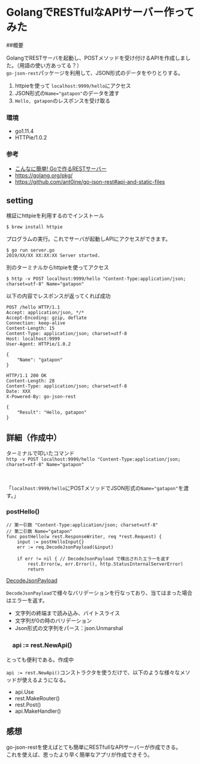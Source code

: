 # GolangでRESTfulなAPIサーバー作ってみた

##概要

GolangでRESTサーバを起動し、POSTメソッドを受け付けるAPIを作成しました。（用語の使い方あってる？）<br>
`go-json-rest`パッケージを利用して、JSON形式のデータをやりとりする。

 1. httpieを使って `localhost:9999/hello`にアクセス
 2. JSON形式の`Name="gatapon"`のデータを渡す
 3. `Hello, gatapon`のレスポンスを受け取る

### 環境

 - go1.11.4
 - HTTPie/1.0.2
 
### 参考

 - [こんなに簡単! Goで作るRESTサーバー](https://qiita.com/suin/items/f32fa82d6c35a34e8d16)
 - https://golang.org/pkg/
 - https://github.com/ant0ine/go-json-rest#api-and-static-files


## setting

検証にhttpieを利用するのでインストール<br>

```
$ brew install httpie
```

プログラムの実行。これでサーバが起動しAPIにアクセスができます。<br>

```
$ go run server.go
2019/XX/XX XX:XX:XX Server started.
```

別のターミナルからhttpieを使ってアクセス<br>

```
$ http -v POST localhost:9999/hello "Content-Type:application/json; charset=utf-8" Name="gatapon"
```

以下の内容でレスポンスが返ってくれば成功<br>

```shell
POST /hello HTTP/1.1
Accept: application/json, */*
Accept-Encoding: gzip, deflate
Connection: keep-alive
Content-Length: 15
Content-Type: application/json; charset=utf-8
Host: localhost:9999
User-Agent: HTTPie/1.0.2

{
    "Name": "gatapon"
}

HTTP/1.1 200 OK
Content-Length: 28
Content-Type: application/json; charset=utf-8
Date: XXX
X-Powered-By: go-json-rest

{
    "Result": "Hello, gatapon"
}
```

## 詳細（作成中）

ターミナルで叩いたコマンド<br>
`http -v POST localhost:9999/hello "Content-Type:application/json; charset=utf-8" Name="gatapon"`

<br>

「`localhost:9999/hello`にPOSTメソッドでJSON形式の`Name="gatapon"`を渡す。」<br>

### postHello()

```golang
// 第一引数 "Content-Type:application/json; charset=utf-8"
// 第二引数 Name="gatapon"
func postHello(w rest.ResponseWriter, req *rest.Request) {
	input := postHelloInput{}
    err := req.DecodeJsonPayload(&input)

	if err != nil { // DecodeJsonPayload で検出されたエラーを返す
		rest.Error(w, err.Error(), http.StatusInternalServerError)
		return
```

[DecodeJsonPayload](https://github.com/ant0ine/go-json-rest/blob/ebb33769ae013bd5f518a8bac348c310dea768b8/rest/request.go#L34) 

`DecodeJsonPayload`で様々なバリデーションを行なっており、当てはまった場合はエラーを返す。<br>

 - 文字列の終端まで読み込み、バイトスライス
 - 文字列が0の時のバリデーション
 - Json形式の文字列をパース：json.Unmarshal

### 　api := rest.NewApi()

とっても便利である。作成中<br>

`api := rest.NewApi()`コンストラクタを使うだけで、以下のような様々なメソッドが使えるようになる。

 - api.Use
 - rest.MakeRouter()
 - rest.Post()
 - api.MakeHandler()

## 感想

 go-json-restを使えばとても簡単にRESTfullなAPIサーバーが作成できる。<br>
 これを使えば、思ったより早く簡単なアプリが作成できそう。<br>
